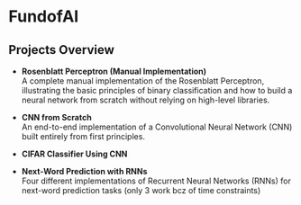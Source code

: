 # FundofAI

## Projects Overview

- **Rosenblatt Perceptron (Manual Implementation)**  
  A complete manual implementation of the Rosenblatt Perceptron, illustrating the basic principles of binary classification and how to build a neural network from scratch without relying on high-level libraries.

- **CNN from Scratch**  
  An end-to-end implementation of a Convolutional Neural Network (CNN) built entirely from first principles. 
- **CIFAR Classifier Using CNN**  

- **Next-Word Prediction with RNNs**  
  Four different implementations of Recurrent Neural Networks (RNNs) for next-word prediction tasks (only 3 work bcz of time constraints)
